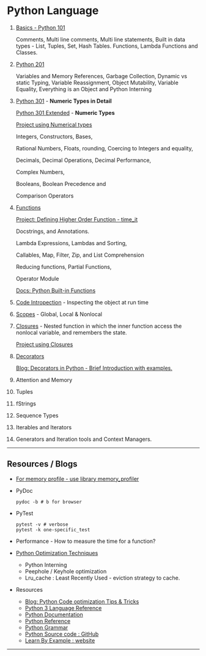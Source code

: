 # Python Language
1. [Basics - Python 101](./Python_101.ipynb)

   Comments, Multi line comments, Multi line statements, Built in data types - List, Tuples, Set, Hash Tables. Functions, Lambda Functions and Classes.

2. [Python 201](./Python_201.ipynb)

   Variables and Memory References, Garbage Collection, Dynamic vs static Typing, Variable Reassignment, Object Mutability, Variable Equality, Everything is an Object and Python Interning

3. [Python 301](./Python_301.ipynb) - **Numeric Types in Detail**

   [Python 301 Extended](./Python_301_ext.ipynb) - **Numeric Types**

   [Project using Numerical types](./Projects/NumericalTypes)

   Integers, Constructors, Bases, 

   Rational Numbers, Floats, rounding, Coercing to Integers and equality, 

   Decimals, Decimal Operations, Decimal Performance, 

   Complex Numbers, 

   Booleans, Boolean Precedence and 

   Comparison Operators

4. [Functions](./Python_401.ipynb)

   [Project: Defining Higher Order Function - time_it](./Projects/HigherOrderFunction)

   Docstrings, and Annotations.

   Lambda Expressions, Lambdas and Sorting, 

   Callables, Map, Filter, Zip, and List Comprehension

   Reducing functions, Partial Functions, 

   Operator Module

   [Docs: Python Built-in Functions](https://docs.python.org/3/library/functions.html)

5. [Code Intropection](./CodeIntrospection.ipynb) - Inspecting the object at run time

6. [Scopes](./Scope.ipynb) - Global, Local & Nonlocal

7. [Closures](./ClosuresInPython.ipynb) - Nested function in which the inner function access the nonlocal variable, and remembers the state.

   [Project using Closures](https://github.com/abalaji-blr/session-6/)

8. [Decorators](./Decorators_updated.ipynb)

   [Blog: Decorators in Python - Brief Introduction with examples.](https://betterprogramming.pub/decorators-in-python-72a1d578eac4)

9. Attention and Memory

10. Tuples

11. fStrings

12. Sequence Types

13. Iterables and Iterators

14. Generators and Iteration tools and Context Managers.







---

## Resources / Blogs



* [For memory profile - use library memory_profiler](https://pypi.org/project/memory-profiler/)

* PyDoc

  ```
  pydoc -b # b for browser
  ```

  

* PyTest

  ```
  pytest -v # verbose
  pytest -k one-specific_test
  
  ```

  

* Performance  - How to measure the time for a function?

* [Python Optimization Techniques](./PythonOptimization.ipynb)

  * Python Interning
  * Peephole / Keyhole optimization
  * Lru_cache : Least Recently Used - eviction strategy to cache.

* Resources

  * [Blog: Python Code optimization Tips & Tricks](https://www.techbeamers.com/python-code-optimization-tips-tricks)
  * [Python 3 Language Reference](https://docs.python.org/3/reference/index.html)
  * [Python Documentation](https://www.python.org/doc/)
  * [Python Reference](https://python-reference.readthedocs.io/en/latest/intro.html)
  * [Python Grammar](https://docs.python.org/3/reference/grammar.html)
  * [Python Source code : GitHub](https://github.com/python/pythondotorg)
  * [Learn By Example : website](https://www.learnbyexample.org/python/)

---



